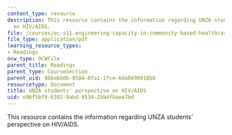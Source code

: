 ```yaml
---
content_type: resource
description: This resource contains the information regarding UNZA students' perspective
  on HIV/AIDS.
file: /courses/ec-s11-engineering-capacity-in-community-based-healthcare-fall-2005/e96f5bf963929abd953425b4fbaee7bd_MITEC_S11F05_unza_intro.pdf
file_type: application/pdf
learning_resource_types:
- Readings
ocw_type: OCWFile
parent_title: Readings
parent_type: CourseSection
parent_uid: 98babddb-9504-0fa1-1fce-6da8498918b0
resourcetype: Document
title: UNZA students' perspective on HIV/AIDS
uid: e96f5bf9-6392-9abd-9534-25b4fbaee7bd
---
```

This resource contains the information regarding UNZA students' perspective on HIV/AIDS.

